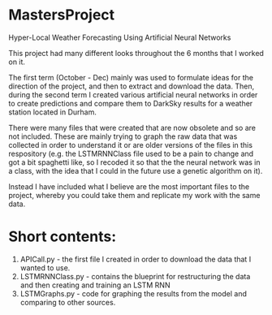 # MastersProject
Hyper-Local Weather Forecasting Using Artificial Neural Networks

This project had many different looks throughout the 6 months that I worked on it.

The first term (October - Dec) mainly was used to formulate ideas for the direction of the project, and then to extract and download the data. Then, during the second term I created various artificial neural networks in order to create predictions and compare them to DarkSky results for a weather station located in Durham. 

There were many files that were created that are now obsolete and so are not included. These are mainly trying to graph the raw data that was collected in order to understand it or are older versions of the files in this respository (e.g. the LSTMRNNClass file used to be a pain to change and got a bit spaghetti like, so I recoded it so that the the neural network was in a class, with the idea that I could in the future use a genetic algorithm on it). 

Instead I have included what I believe are the most important files to the project, whereby you could take them and replicate my work with the same data.

# Short contents:
1. APICall.py - the first file I created in order to download the data that I wanted to use.
2. LSTMRNNClass.py - contains the blueprint for restructuring the data and then creating and training an LSTM RNN
3. LSTMGraphs.py - code for graphing the results from the model and comparing to other sources.

